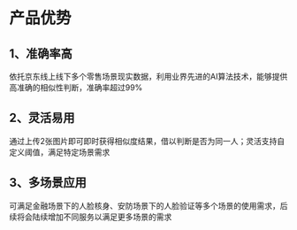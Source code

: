 # 产品优势

## 1、准确率高

依托京东线上线下多个零售场景现实数据，利用业界先进的AI算法技术，能够提供高准确的相似性判断，准确率超过99%

## 2、灵活易用

通过上传2张图片即可即时获得相似度结果，借以判断是否为同一人；灵活支持自定义阈值，满足特定场景需求

## 3、多场景应用

可满足金融场景下的人脸核身、安防场景下的人脸验证等多个场景的使用需求，后续将会陆续增加不同服务以满足更多场景的需求